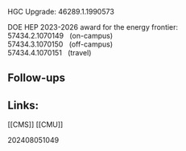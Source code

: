 
HGC Upgrade:
46289.1.1990573


DOE HEP 2023-2026 award for the energy frontier:  
57434.2.1070149   (on-campus)  
57434.3.1070150   (off-campus)  
57434.4.1070151   (travel)

## Follow-ups


## Links: 
[[CMS]]
[[CMU]]



202408051049
